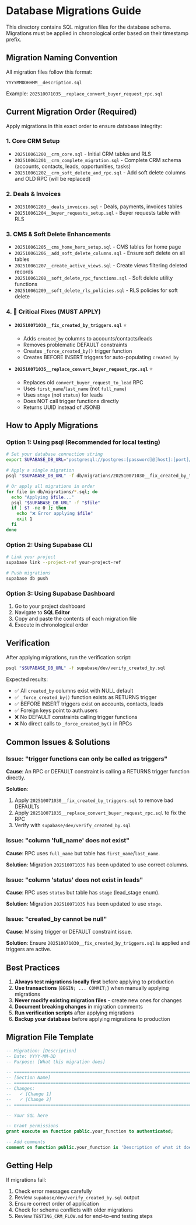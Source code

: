 # Database Migrations Guide

This directory contains SQL migration files for the database schema. Migrations must be applied in chronological order based on their timestamp prefix.

## Migration Naming Convention

All migration files follow this format:
```
YYYYMMDDHHMM__description.sql
```

Example: `202510071035__replace_convert_buyer_request_rpc.sql`

## Current Migration Order (Required)

Apply migrations in this exact order to ensure database integrity:

### 1. Core CRM Setup
- `202510061200__crm_core.sql` - Initial CRM tables and RLS
- `202510061201__crm_complete_migration.sql` - Complete CRM schema (accounts, contacts, leads, opportunities, tasks)
- `202510061202__crm_soft_delete_and_rpc.sql` - Add soft delete columns and OLD RPC (will be replaced)

### 2. Deals & Invoices
- `202510061203__deals_invoices.sql` - Deals, payments, invoices tables
- `202510061204__buyer_requests_setup.sql` - Buyer requests table with RLS

### 3. CMS & Soft Delete Enhancements
- `202510061205__cms_home_hero_setup.sql` - CMS tables for home page
- `202510061206__add_soft_delete_columns.sql` - Ensure soft delete on all tables
- `202510061207__create_active_views.sql` - Create views filtering deleted records
- `202510061208__soft_delete_rpc_functions.sql` - Soft delete utility functions
- `202510061209__soft_delete_rls_policies.sql` - RLS policies for soft delete

### 4. 🔧 Critical Fixes (MUST APPLY)
- **`202510071030__fix_created_by_triggers.sql`** ⭐ 
  - Adds `created_by` columns to accounts/contacts/leads
  - Removes problematic DEFAULT constraints
  - Creates `_force_created_by()` trigger function
  - Creates BEFORE INSERT triggers for auto-populating `created_by`
  
- **`202510071035__replace_convert_buyer_request_rpc.sql`** ⭐
  - Replaces old `convert_buyer_request_to_lead` RPC
  - Uses `first_name`/`last_name` (not `full_name`)
  - Uses `stage` (not `status`) for leads
  - Does NOT call trigger functions directly
  - Returns UUID instead of JSONB

## How to Apply Migrations

### Option 1: Using psql (Recommended for local testing)

```bash
# Set your database connection string
export SUPABASE_DB_URL="postgresql://postgres:[password]@[host]:[port]/postgres"

# Apply a single migration
psql "$SUPABASE_DB_URL" -f db/migrations/202510071030__fix_created_by_triggers.sql

# Or apply all migrations in order
for file in db/migrations/*.sql; do
  echo "Applying $file..."
  psql "$SUPABASE_DB_URL" -f "$file"
  if [ $? -ne 0 ]; then
    echo "❌ Error applying $file"
    exit 1
  fi
done
```

### Option 2: Using Supabase CLI

```bash
# Link your project
supabase link --project-ref your-project-ref

# Push migrations
supabase db push
```

### Option 3: Using Supabase Dashboard

1. Go to your project dashboard
2. Navigate to **SQL Editor**
3. Copy and paste the contents of each migration file
4. Execute in chronological order

## Verification

After applying migrations, run the verification script:

```bash
psql "$SUPABASE_DB_URL" -f supabase/dev/verify_created_by.sql
```

Expected results:
- ✅ All `created_by` columns exist with NULL default
- ✅ `_force_created_by()` function exists as RETURNS trigger
- ✅ BEFORE INSERT triggers exist on accounts, contacts, leads
- ✅ Foreign keys point to auth.users
- ❌ No DEFAULT constraints calling trigger functions
- ❌ No direct calls to `_force_created_by()` in RPCs

## Common Issues & Solutions

### Issue: "trigger functions can only be called as triggers"

**Cause**: An RPC or DEFAULT constraint is calling a RETURNS trigger function directly.

**Solution**: 
1. Apply `202510071030__fix_created_by_triggers.sql` to remove bad DEFAULTs
2. Apply `202510071035__replace_convert_buyer_request_rpc.sql` to fix the RPC
3. Verify with `supabase/dev/verify_created_by.sql`

### Issue: "column 'full_name' does not exist"

**Cause**: RPC uses `full_name` but table has `first_name`/`last_name`.

**Solution**: Migration `202510071035` has been updated to use correct columns.

### Issue: "column 'status' does not exist in leads"

**Cause**: RPC uses `status` but table has `stage` (lead_stage enum).

**Solution**: Migration `202510071035` has been updated to use `stage`.

### Issue: "created_by cannot be null"

**Cause**: Missing trigger or DEFAULT constraint issue.

**Solution**: Ensure `202510071030__fix_created_by_triggers.sql` is applied and triggers are active.

## Best Practices

1. **Always test migrations locally first** before applying to production
2. **Use transactions** (`BEGIN; ... COMMIT;`) when manually applying migrations
3. **Never modify existing migration files** - create new ones for changes
4. **Document breaking changes** in migration comments
5. **Run verification scripts** after applying migrations
6. **Backup your database** before applying migrations to production

## Migration File Template

```sql
-- Migration: [Description]
-- Date: YYYY-MM-DD
-- Purpose: [What this migration does]

-- ============================================================================
-- [Section Name]
-- ============================================================================
-- Changes:
--   ✓ [Change 1]
--   ✓ [Change 2]
-- ============================================================================

-- Your SQL here

-- Grant permissions
grant execute on function public.your_function to authenticated;

-- Add comments
comment on function public.your_function is 'Description of what it does';
```

## Getting Help

If migrations fail:
1. Check error messages carefully
2. Review `supabase/dev/verify_created_by.sql` output
3. Ensure correct order of application
4. Check for schema conflicts with older migrations
5. Review `TESTING_CRM_FLOW.md` for end-to-end testing steps
